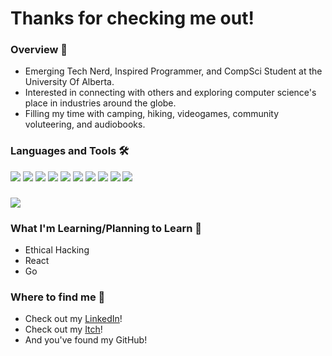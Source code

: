# Thanks for checking me out!
### Overview 🎉
- Emerging Tech Nerd, Inspired Programmer, and CompSci Student at the University Of Alberta. 
- Interested in connecting with others and exploring computer science's place in industries around the globe. 
- Filling my time with camping, hiking, videogames, community voluteering, and audiobooks.
### Languages and Tools 🛠️
![](https://img.shields.io/badge/Code-Python-green) ![](https://img.shields.io/badge/Code-JavaScript-green) ![](https://img.shields.io/badge/Code-AppScript-green) ![](https://img.shields.io/badge/Code-C%23-green) ![](https://img.shields.io/badge/Code-HTML+CSS-green) ![](https://img.shields.io/badge/Tool-PostgreSQL-orange) ![](https://img.shields.io/badge/Tool-Heroku-orange) ![](https://img.shields.io/badge/OS-Windows-lightgrey) ![](https://img.shields.io/badge/OS-Linux-lightgrey) ![](https://img.shields.io/badge/Editor-VisualStudio-ff69b4) 
### 
<a href="https://github.com/CoopGod/CoopGod">
  <img align="center" src="https://github-readme-stats.vercel.app/api/top-langs/?username=CoopGod&hide=java,html,tex&title_color=ffffff&text_color=c9cacc&icon_color=2bbc8a&bg_color=1d1f21&langs_count=3" />
</a>

### What I'm Learning/Planning to Learn 🍎
- Ethical Hacking
- React
- Go

### Where to find me 📮
- Check out my [LinkedIn](https://www.linkedin.com/in/cooper-goddard-743b76201)!
- Check out my [Itch](https://coopgod.itch.io/)!
- And you've found my GitHub!
